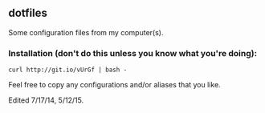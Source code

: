 ## dotfiles

Some configuration files from my computer(s).

### Installation (don't do this unless you know what you're doing):

`curl http://git.io/vUrGf | bash -`

Feel free to copy any configurations and/or aliases that you like.

Edited 7/17/14, 5/12/15.

